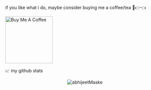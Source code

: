 if you like what i do, maybe consider buying me a coffee/tea 🥺👉👈

<a href="https://www.buymeacoffee.com/abhijeetMaske" target="_blank"><img src="https://cdn.buymeacoffee.com/buttons/v2/default-red.png" alt="Buy Me A Coffee" width="150" ></a>

📈 my github stats

<p align="center"> <img src="https://github-readme-stats.vercel.app/api?username=abhijeetMaske&show_icons=true&theme=gotham" alt="abhijeetMaske" />
